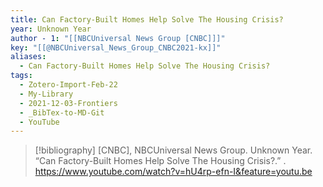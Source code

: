 ```yaml
---
title: Can Factory-Built Homes Help Solve The Housing Crisis?
year: Unknown Year
author - 1: "[[NBCUniversal News Group [CNBC]]]"
key: "[[@NBCUniversal_News_Group_CNBC2021-kx]]"
aliases:
  - Can Factory-Built Homes Help Solve The Housing Crisis?
tags:
  - Zotero-Import-Feb-22
  - My-Library
  - 2021-12-03-Frontiers
  - _BibTex-to-MD-Git
  - YouTube
---
```


> [!bibliography]
> [CNBC], NBCUniversal News Group. Unknown Year. “Can Factory-Built Homes Help Solve The Housing Crisis?.” . https://www.youtube.com/watch?v=hU4rp-efn-I&feature=youtu.be
